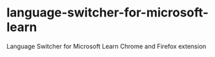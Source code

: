# language-switcher-for-microsoft-learn
Language Switcher for Microsoft Learn Chrome and Firefox extension 
